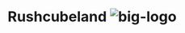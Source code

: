 <h1 style="text-align=center">Rushcubeland</>

<img src="https://rushcubeland.fr/storage/img/logo-rcb-big.png" alt="big-logo"/>
